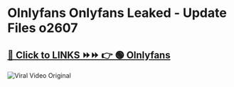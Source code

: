 
 # Olnlyfans Onlyfans Leaked - Update Files o2607

## <h2><a href="https://clipsfans.com/Olnlyfans&ref=git">🔗 Click to LINKS ⏩⏩ 👉 🟢 Olnlyfans </a></h2>

<a href="https://clipsfans.com/Olnlyfans&ref=git" rel="nofollow" data-target="animated-image.originalLink"><img src="https://i.ibb.co.com/xMMVF88/686577567.gif" alt="Viral Video Original" style="max-width: 100%; display: inline-block;" data-target="animated-image.originalImage"></a>

